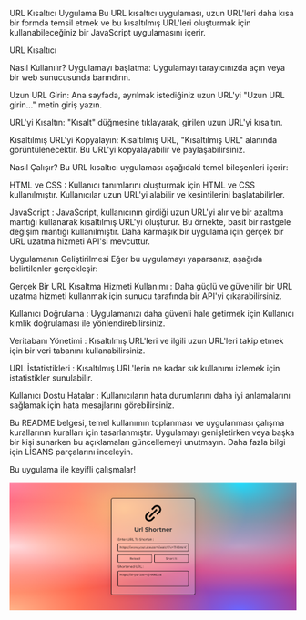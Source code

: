 URL Kısaltıcı Uygulama
Bu URL kısaltıcı uygulaması, uzun URL'leri daha kısa bir formda temsil etmek ve bu kısaltılmış URL'leri oluşturmak için kullanabileceğiniz bir JavaScript uygulamasını içerir.

URL Kısaltıcı

Nasıl Kullanılır?
Uygulamayı başlatma: Uygulamayı tarayıcınızda açın veya bir web sunucusunda barındırın.

Uzun URL Girin: Ana sayfada, ayrılmak istediğiniz uzun URL'yi "Uzun URL girin..." metin giriş yazın.

URL'yi Kısaltın: "Kısalt" düğmesine tıklayarak, girilen uzun URL'yi kısaltın.

Kısaltılmış URL'yi Kopyalayın: Kısaltılmış URL, "Kısaltılmış URL" alanında görüntülenecektir. Bu URL'yi kopyalayabilir ve paylaşabilirsiniz.

Nasıl Çalışır?
Bu URL kısaltıcı uygulaması aşağıdaki temel bileşenleri içerir:

HTML ve CSS : Kullanıcı tanımlarını oluşturmak için HTML ve CSS kullanılmıştır. Kullanıcılar uzun URL'yi alabilir ve kesintilerini başlatabilirler.

JavaScript : JavaScript, kullanıcının girdiği uzun URL'yi alır ve bir azaltma mantığı kullanarak kısaltılmış URL'yi oluşturur. Bu örnekte, basit bir rastgele değişim mantığı kullanılmıştır. Daha karmaşık bir uygulama için gerçek bir URL uzatma hizmeti API'si mevcuttur.

Uygulamanın Geliştirilmesi
Eğer bu uygulamayı yaparsanız, aşağıda belirtilenler gerçekleşir:

Gerçek Bir URL Kısaltma Hizmeti Kullanımı : Daha güçlü ve güvenilir bir URL uzatma hizmeti kullanmak için sunucu tarafında bir API'yi çıkarabilirsiniz.

Kullanıcı Doğrulama : Uygulamanızı daha güvenli hale getirmek için Kullanıcı kimlik doğrulaması ile yönlendirebilirsiniz.

Veritabanı Yönetimi : Kısaltılmış URL'leri ve ilgili uzun URL'leri takip etmek için bir veri tabanını kullanabilirsiniz.

URL İstatistikleri : Kısaltılmış URL'lerin ne kadar sık ​​kullanımı izlemek için istatistikler sunulabilir.

Kullanıcı Dostu Hatalar : Kullanıcıların hata durumlarını daha iyi anlamalarını sağlamak için hata mesajlarını görebilirsiniz.

Bu README belgesi, temel kullanımın toplanması ve uygulanması çalışma kurallarının kuralları için tasarlanmıştır. Uygulamayı genişletirken veya başka bir kişi sunarken bu açıklamaları güncellemeyi unutmayın. Daha fazla bilgi için LİSANS parçalarını inceleyin.

Bu uygulama ile keyifli çalışmalar!

<img src="img.png"/>
